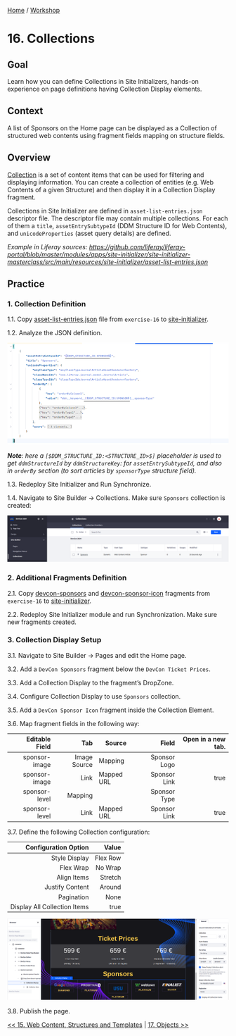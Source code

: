 [Home](../../../README.md) / [Workshop](../README.md) 

# 16. Collections

## Goal 

Learn how you can define Collections in Site Initializers, hands-on experience on page definitions having Collection Display elements.

## Context

A list of Sponsors on the Home page can be displayed as a Collection of structured web contents using fragment fields mapping on structure fields.

## Overview

[Collection](https://learn.liferay.com/w/dxp/site-building/displaying-content/collections-and-collection-pages) is a set of content items that can be used for filtering and displaying information. 
You can create a collection of entities (e.g. Web Contents of a given Structure) and then display it in a Collection Display fragment.

Collections in Site Initializer are defined in `asset-list-entries.json` descriptor file. 
The descriptor file may contain multiple collections. 
For each of them a `title`, `assetEntrySubtypeId` (DDM Structure ID for Web Contents), and `unicodeProperties` (asset query details) are defined.

_Example in Liferay sources: https://github.com/liferay/liferay-portal/blob/master/modules/apps/site-initializer/site-initializer-masterclass/src/main/resources/site-initializer/asset-list-entries.json_

## Practice

### 1. Collection Definition

1.1. Copy [asset-list-entries.json](../../../exercises/exercise-16/asset-list-entries.json) file from `exercise-16` to [site-initializer](../../../modules/devcon-site-initializer/src/main/resources/site-initializer).

1.2. Analyze the JSON definition.

![02.png](images/02.png)

_**Note**: here a `[$DDM_STRUCTURE_ID:<STRUCTURE_ID>$]` placeholder is used to get `ddmStructureId` by `ddmStructureKey`: for `assetEntrySubtypeId`, and also in `orderBy` section (to sort articles by `sponsorType` structure field)._

1.3. Redeploy Site Initializer and Run Synchronize.

1.4. Navigate to Site Builder → Collections. Make sure `Sponsors` collection is created:

![03.png](images/03.png)

### 2. Additional Fragments Definition

2.1. Copy [devcon-sponsors](../../../exercises/exercise-16/fragments/group/devcon/devcon-sponsors) and [devcon-sponsor-icon](../../../exercises/exercise-16/fragments/group/devcon/devcon-sponsor-icon) fragments from `exercise-16` to [site-initializer](../../../modules/devcon-site-initializer/src/main/resources/site-initializer).

2.2. Redeploy Site Initializer module and run Synchronization. Make sure new fragments created.

### 3. Collection Display Setup

3.1. Navigate to Site Builder → Pages and edit the Home page.

3.2. Add a `DevCon Sponsors` fragment below the `DevCon Ticket Prices`.

3.3. Add a Collection Display to the fragment’s DropZone.

3.4. Configure Collection Display to use `Sponsors` collection.

3.5. Add a `DevCon Sponsor Icon` fragment inside the Collection Element.

3.6. Map fragment fields in the following way:

| Editable Field |          Tab | Source     |        Field | Open in a new tab. |
|---------------:|-------------:|------------|-------------:|-------------------:|
|  sponsor-image | Image Source | Mapping    | Sponsor Logo |                    |
|  sponsor-image |         Link | Mapped URL | Sponsor Link |               true |
|  sponsor-level |      Mapping |            | Sponsor Type |                    |
|  sponsor-level |         Link | Mapped URL | Sponsor Link |               true |

3.7. Define the following Collection configuration:

|         Configuration Option |    Value |
|-----------------------------:|---------:|
|                Style Display | Flex Row |
|                    Flex Wrap |  No Wrap |
|                  Align Items |  Stretch |
|              Justify Content |   Around |
|                   Pagination |     None |
| Display All Collection Items |     true |

![04.png](images/04.png)

3.8. Publish the page.


[<< 15. Web Content, Structures and Templates](../15-web-content/README.md) | [17. Objects >>](../17-objects/README.md)